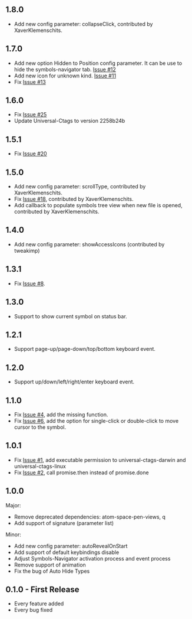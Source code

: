 ## 1.8.0
* Add new config parameter: collapseClick, contributed by XaverKlemenschits.

## 1.7.0
* Add new option Hidden to Position config parameter. It can be use to hide the symbols-navigator tab. [Issue #12](https://github.com/lejsue/symbols-navigator/issues/12)
* Add new icon for unknown kind. [Issue #11](https://github.com/lejsue/symbols-navigator/issues/11)
* Fix [Issue #13](https://github.com/lejsue/symbols-navigator/issues/13)

## 1.6.0
* Fix [Issue #25](https://github.com/lejsue/symbols-navigator/issues/25)
* Update Universal-Ctags to version 2258b24b

## 1.5.1
* Fix [Issue #20](https://github.com/lejsue/symbols-navigator/issues/20)

## 1.5.0
* Add new config parameter: scrollType, contributed by XaverKlemenschits.
* Fix [Issue #18](https://github.com/lejsue/symbols-navigator/issues/18), contributed by XaverKlemenschits.
* Add callback to populate symbols tree view when new file is opened,  contributed by XaverKlemenschits.

## 1.4.0
* Add new config parameter: showAccessIcons (contributed by tweakimp)

## 1.3.1
* Fix [Issue #8](https://github.com/lejsue/symbols-navigator/issues/8).

## 1.3.0
* Support to show current symbol on status bar.

## 1.2.1
* Support page-up/page-down/top/bottom keyboard event.

## 1.2.0
* Support up/down/left/right/enter keyboard event.

## 1.1.0
* Fix [Issue #4](https://github.com/lejsue/symbols-navigator/issues/4), add the missing function.
* Fix [Issue #6](https://github.com/lejsue/symbols-navigator/issues/6), add the option for single-click or double-click to move cursor to the symbol.

## 1.0.1
* Fix [Issue #1](https://github.com/lejsue/symbols-navigator/issues/1), add executable permission to universal-ctags-darwin and universal-ctags-linux
* Fix [Issue #2](https://github.com/lejsue/symbols-navigator/issues/2), call promise.then instead of promise.done

## 1.0.0
Major:
* Remove deprecated dependencies: atom-space-pen-views, q
* Add support of signature (parameter list)

Minor:
* Add new config parameter: autoRevealOnStart
* Add support of default keybindings disable
* Adjust Symbols-Navigator activation process and event process
* Remove support of animation
* Fix the bug of Auto Hide Types

## 0.1.0 - First Release
* Every feature added
* Every bug fixed
